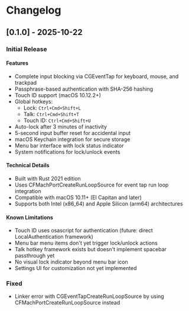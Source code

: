 # Changelog

## [0.1.0] - 2025-10-22

### Initial Release

#### Features
- Complete input blocking via CGEventTap for keyboard, mouse, and trackpad
- Passphrase-based authentication with SHA-256 hashing
- Touch ID support (macOS 10.12.2+)
- Global hotkeys:
  - Lock: `Ctrl+Cmd+Shift+L`
  - Talk: `Ctrl+Cmd+Shift+T`
  - Touch ID: `Ctrl+Cmd+Shift+U`
- Auto-lock after 3 minutes of inactivity
- 5-second input buffer reset for accidental input
- macOS Keychain integration for secure storage
- Menu bar interface with lock status indicator
- System notifications for lock/unlock events

#### Technical Details
- Built with Rust 2021 edition
- Uses CFMachPortCreateRunLoopSource for event tap run loop integration
- Compatible with macOS 10.11+ (El Capitan and later)
- Supports both Intel (x86_64) and Apple Silicon (arm64) architectures

#### Known Limitations
- Touch ID uses osascript for authentication (future: direct LocalAuthentication framework)
- Menu bar menu items don't yet trigger lock/unlock actions
- Talk hotkey framework exists but doesn't implement spacebar passthrough yet
- No visual lock indicator beyond menu bar icon
- Settings UI for customization not yet implemented

### Fixed
- Linker error with CGEventTapCreateRunLoopSource by using CFMachPortCreateRunLoopSource instead
